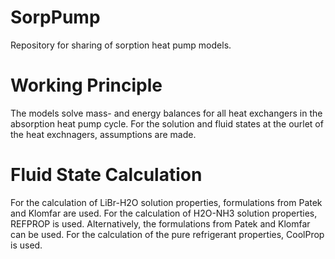 # SorpPump
Repository for sharing of sorption heat pump models.

# Working Principle
The models solve mass- and energy balances for all heat exchangers in the absorption heat pump cycle. 
For the solution and fluid states at the ourlet of the heat exchnagers, assumptions are made.

# Fluid State Calculation
For the calculation of LiBr-H2O solution properties, formulations from Patek and Klomfar are used. 
For the calculation of H2O-NH3 solution properties, REFPROP is used. Alternatively, the formulations from Patek and Klomfar can be used.
For the calculation of the pure refrigerant properties, CoolProp is used.
